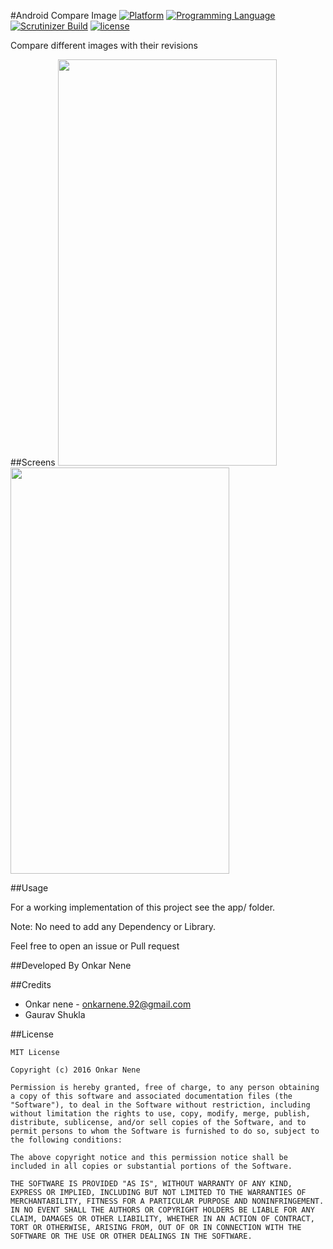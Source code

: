 #Android Compare Image
[![Platform](https://img.shields.io/badge/platform-android-yellow.svg)]()
[![Programming Language](https://img.shields.io/badge/language-java-red.svg)]()
[![Scrutinizer Build](https://img.shields.io/scrutinizer/build/g/filp/whoops.svg?maxAge=2592000)]()
[![license](https://img.shields.io/github/license/mashape/apistatus.svg?maxAge=2592000)](/LICENSE.md)

Compare different images with their revisions

##Screens
<img src="https://raw.github.com/Onkarn92/CompareImage/master/screens/screen1.gif" width="350" height="650">
<img src="https://raw.github.com/Onkarn92/CompareImage/master/screens/screen2.gif" width="350" height="650">

##Usage

For a working implementation of this project see the app/ folder.

Note: No need to add any Dependency or Library.

Feel free to open an issue or Pull request


##Developed By
Onkar Nene

##Credits

* Onkar nene - onkarnene.92@gmail.com
* Gaurav Shukla


##License

```
MIT License

Copyright (c) 2016 Onkar Nene

Permission is hereby granted, free of charge, to any person obtaining a copy of this software and associated documentation files (the "Software"), to deal in the Software without restriction, including without limitation the rights to use, copy, modify, merge, publish, distribute, sublicense, and/or sell copies of the Software, and to permit persons to whom the Software is furnished to do so, subject to the following conditions:

The above copyright notice and this permission notice shall be included in all copies or substantial portions of the Software.

THE SOFTWARE IS PROVIDED "AS IS", WITHOUT WARRANTY OF ANY KIND, EXPRESS OR IMPLIED, INCLUDING BUT NOT LIMITED TO THE WARRANTIES OF MERCHANTABILITY, FITNESS FOR A PARTICULAR PURPOSE AND NONINFRINGEMENT. IN NO EVENT SHALL THE AUTHORS OR COPYRIGHT HOLDERS BE LIABLE FOR ANY CLAIM, DAMAGES OR OTHER LIABILITY, WHETHER IN AN ACTION OF CONTRACT, TORT OR OTHERWISE, ARISING FROM, OUT OF OR IN CONNECTION WITH THE SOFTWARE OR THE USE OR OTHER DEALINGS IN THE SOFTWARE.
```
